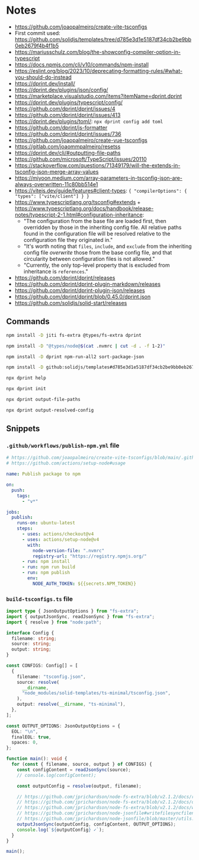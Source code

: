 # Notes

- https://github.com/joaopalmeiro/create-vite-tsconfigs
- First commit used: https://github.com/solidjs/templates/tree/d785e3d1e5187df34cb2be9bb0eb2679f4b4f1b5
- https://mariusschulz.com/blog/the-showconfig-compiler-option-in-typescript
- https://docs.npmjs.com/cli/v10/commands/npm-install
- https://eslint.org/blog/2023/10/deprecating-formatting-rules/#what-you-should-do-instead
- https://dprint.dev/install/
- https://dprint.dev/plugins/json/config/
- https://marketplace.visualstudio.com/items?itemName=dprint.dprint
- https://dprint.dev/plugins/typescript/config/
- https://github.com/dprint/dprint/issues/4
- https://github.com/dprint/dprint/issues/413
- https://dprint.dev/plugins/toml/: `npx dprint config add toml`
- https://github.com/dprint/js-formatter
- https://github.com/dprint/dprint/issues/736
- https://github.com/joaopalmeiro/create-vue-tsconfigs
- https://gitlab.com/joaommpalmeiro/resetss
- https://dprint.dev/cli/#outputting-file-paths
- https://github.com/microsoft/TypeScript/issues/20110
- https://stackoverflow.com/questions/71349179/will-the-extends-in-tsconfig-json-merge-array-values
- https://miyoon.medium.com/array-parameters-in-tsconfig-json-are-always-overwritten-11c80bb514e1
- https://vitejs.dev/guide/features#client-types: `{ "compilerOptions": { "types": ["vite/client"] } }`
- https://www.typescriptlang.org/tsconfig#extends + https://www.typescriptlang.org/docs/handbook/release-notes/typescript-2-1.html#configuration-inheritance:
  - "The configuration from the base file are loaded first, then overridden by those in the inheriting config file. All relative paths found in the configuration file will be resolved relative to the configuration file they originated in."
  - "It's worth noting that `files`, `include`, and `exclude` from the inheriting config file _overwrite_ those from the base config file, and that circularity between configuration files is not allowed."
  - "Currently, the only top-level property that is excluded from inheritance is `references`."
- https://github.com/dprint/dprint/releases
- https://github.com/dprint/dprint-plugin-markdown/releases
- https://github.com/dprint/dprint-plugin-json/releases
- https://github.com/dprint/dprint/blob/0.45.0/dprint.json
- https://github.com/solidjs/solid-start/releases

## Commands

```bash
npm install -D jiti fs-extra @types/fs-extra dprint
```

```bash
npm install -D "@types/node@$(cat .nvmrc | cut -d . -f 1-2)"
```

```bash
npm install -D dprint npm-run-all2 sort-package-json
```

```bash
npm install -D github:solidjs/templates#d785e3d1e5187df34cb2be9bb0eb2679f4b4f1b5
```

```bash
npx dprint help
```

```bash
npx dprint init
```

```bash
npx dprint output-file-paths
```

```bash
npx dprint output-resolved-config
```

## Snippets

### `.github/workflows/publish-npm.yml` file

```yml
# https://github.com/joaopalmeiro/create-vite-tsconfigs/blob/main/.github/workflows/publish-npm.yml
# https://github.com/actions/setup-node#usage

name: Publish package to npm

on:
  push:
    tags:
      - "v*"

jobs:
  publish:
    runs-on: ubuntu-latest
    steps:
      - uses: actions/checkout@v4
      - uses: actions/setup-node@v4
        with:
          node-version-file: ".nvmrc"
          registry-url: "https://registry.npmjs.org/"
      - run: npm install
      - run: npm run build
      - run: npm publish
        env:
          NODE_AUTH_TOKEN: ${{secrets.NPM_TOKEN}}
```

### `build-tsconfigs.ts` file

```ts
import type { JsonOutputOptions } from "fs-extra";
import { outputJsonSync, readJsonSync } from "fs-extra";
import { resolve } from "node:path";

interface Config {
  filename: string;
  source: string;
  output: string;
}

const CONFIGS: Config[] = [
  {
    filename: "tsconfig.json",
    source: resolve(
      __dirname,
      "node_modules/solid-templates/ts-minimal/tsconfig.json",
    ),
    output: resolve(__dirname, "ts-minimal"),
  },
];

const OUTPUT_OPTIONS: JsonOutputOptions = {
  EOL: "\n",
  finalEOL: true,
  spaces: 0,
};

function main(): void {
  for (const { filename, source, output } of CONFIGS) {
    const configContent = readJsonSync(source);
    // console.log(configContent);

    const outputConfig = resolve(output, filename);

    // https://github.com/jprichardson/node-fs-extra/blob/v2.1.2/docs/readJson-sync.md
    // https://github.com/jprichardson/node-fs-extra/blob/v2.1.2/docs/outputJson-sync.md
    // https://github.com/jprichardson/node-fs-extra/blob/v2.1.2/docs/writeJson-sync.md
    // https://github.com/jprichardson/node-jsonfile#writefilesyncfilename-obj-options
    // https://github.com/jprichardson/node-jsonfile/blob/master/utils.js
    outputJsonSync(outputConfig, configContent, OUTPUT_OPTIONS);
    console.log(`${outputConfig} ✓`);
  }
}

main();
```
